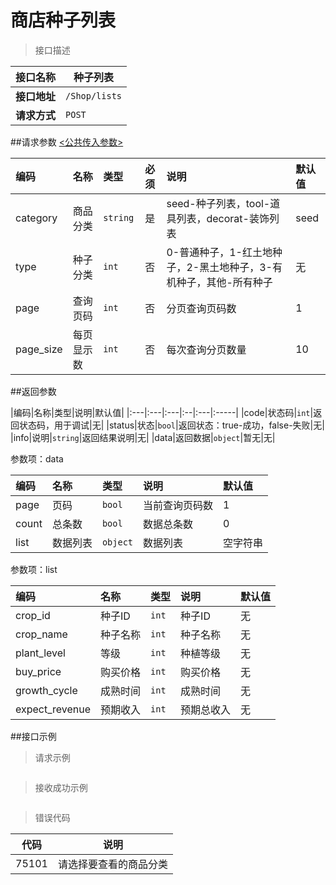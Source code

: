 # 商店种子列表

>接口描述

| 接口名称 | 种子列表 |
|----------|--------|
|**接口地址**|```/Shop/lists```|
|**请求方式**|```POST```|

##请求参数
[<公共传入参数>](../README.md)  

|编码|名称|类型|必须|说明|默认值|
|:---|:---|:---|:--:|:---|:-----|
|category|商品分类|```string```|是|seed-种子列表，tool-道具列表，decorat-装饰列表|seed|
|type|种子分类|```int```|否|0-普通种子，1-红土地种子，2-黑土地种子，3-有机种子，其他-所有种子|无|
|page|查询页码|```int```|否|分页查询页码数|1|
|page_size|每页显示数|```int```|否|每次查询分页数量|10|

##返回参数

|编码|名称|类型|说明|默认值|
|:---|:---|:---|:--|:---|:-----|
|code|状态码|```int```|返回状态码，用于调试|无|
|status|状态|```bool```|返回状态：true-成功，false-失败|无|
|info|说明|```string```|返回结果说明|无|
|data|返回数据|```object```|暂无|无|

参数项：data

|编码 |名称|类型|说明|默认值|
|:----|:---|:---|:---|:-----|
|page|页码|```bool```|当前查询页码数|1|
|count|总条数|```bool```|数据总条数|0|
|list|数据列表|```object```|数据列表|空字符串|

参数项：list

|编码 |名称|类型|说明|默认值|
|:----|:---|:---|:---|:-----|
|crop_id|种子ID|```int```|种子ID|无|
|crop_name|种子名称|```int```|种子名称|无|
|plant_level|等级|```int```|种植等级|无|
|buy_price|购买价格|```int```|购买价格|无|
|growth_cycle|成熟时间|```int```|成熟时间|无|
|expect_revenue|预期收入|```int```|预期总收入|无|

##接口示例

>请求示例

```

```

>接收成功示例

```

```

>错误代码

|代码|说明|
|----|----|
|75101|请选择要查看的商品分类|